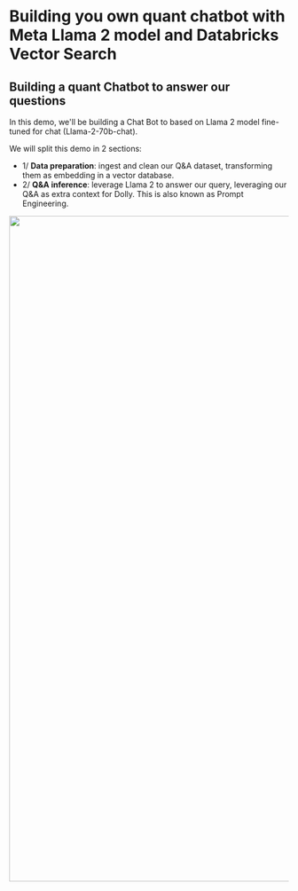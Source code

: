 # Building you own quant chatbot with Meta Llama 2 model and Databricks Vector Search

## Building a quant Chatbot to answer our questions

In this demo, we'll be building a Chat Bot to based on Llama 2 model fine-tuned for chat (Llama-2-70b-chat). 

We will split this demo in 2 sections:

- 1/ **Data preparation**: ingest and clean our Q&A dataset, transforming them as embedding in a vector database.
- 2/ **Q&A inference**: leverage Llama 2 to answer our query, leveraging our Q&A as extra context for Dolly. This is also known as Prompt Engineering.


<img style="margin: auto; display: block" width="1200px" src="[https://raw.githubusercontent.com/nuwan-db/Llama2-quant-chatbot/main/_images/overview.png?token=GHSAT0AAAAAACFWHPLJJG4HQ3OSNQ46OF7GZG4P5DQ](https://github.com/nuwan-db/Llama2-quant-chatbot/blob/main/_images/overview.png?raw=true)https://github.com/nuwan-db/Llama2-quant-chatbot/blob/main/_images/overview.png?raw=true">
